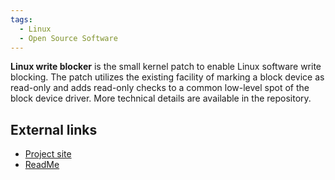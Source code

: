 ```yaml
---
tags:
  - Linux
  - Open Source Software
---
```

**Linux write blocker** is the small kernel patch to enable Linux
software write blocking. The patch utilizes the existing facility of
marking a block device as read-only and adds read-only checks to a
common low-level spot of the block device driver. More technical details
are available in the repository.

## External links

* [Project site](https://github.com/msuhanov/Linux-write-blocker)
* [ReadMe](https://github.com/msuhanov/Linux-write-blocker/blob/master/README.md)
